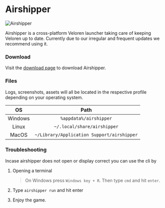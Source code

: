 # Airshipper

![Airshipper](https://songtronix.com/airshipper-0.4.0.gif)

Airshipper is a cross-platform Veloren launcher taking care of keeping Veloren up to date.
Currently due to our irregular and frequent updates we recommend using it.

### Download

Visit the [download page](https://veloren.net/download/) to download Airshipper.

### Files

Logs, screenshots, assets will all be located in the respective profile depending on your operating system.

|   OS    |                    Path                    |
| :-----: | :----------------------------------------: |
| Windows |           `%appdata%/airshipper`           |
|  Linux  |        `~/.local/share/airshipper`         |
|  MacOS  | `~/Library/Application Support/airshipper` |

### Troubleshooting

Incase airshipper does not open or display correct you can use the cli by

1. Opening a terminal

   > On Windows press `Windows key + R`. Then type `cmd` and hit `enter`.

2. Type `airshipper run` and hit enter
3. Enjoy the game.

